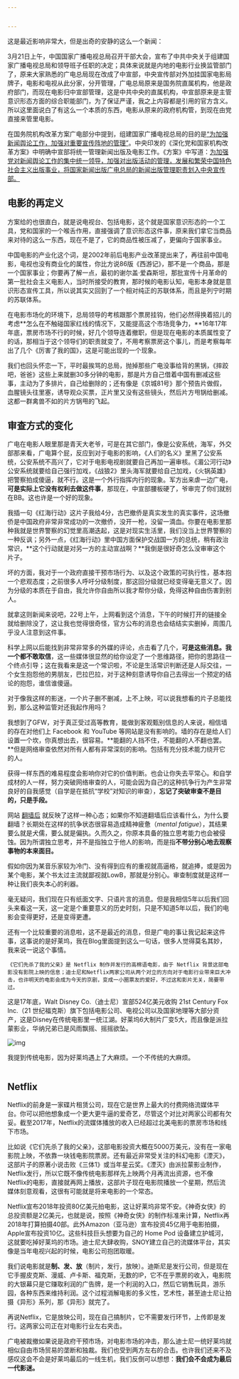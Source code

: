 ```yaml
---


---
```


<p>这是最近影响非常大，但是出奇的安静的这么一个新闻：</p>
<p>3月21日上午，中国国家广播电视总局召开干部大会，宣布了中共中央关于组建国家广播电视总局和领导班子任职的决定；具体来说就是内地的电影行业换监管部门了，原来大家熟悉的广电总局现在改成了中宣部，中央宣传部对外加挂国家电影局牌子，电影和电视从此分家，分开管理，广电总局原来是国务院直属机构，他是政府部门，而现在电影归中宣部管理，这是中共中央的直属机构，中宣部原来是主管意识形态方面的综合职能部门，为了保证严谨，我之上内容都是引用的官方含义。所以这里面说白了有这么一个本质的东西，电影从原来的政府机构管，到现在由党直接来管里电影。</p>
<p>在国务院机构改革方案广电部分中提到，组建国家广播电视总局的目的是<u>“为加强新闻舆论工作，加强对重要宣传阵地的管理”</u>。中央印发的《深化党和国家机构改革方案》中明确中宣部将统一管理新闻出版及电影工作。《方案》中写道：<u>为加强党对新闻舆论工作的集中统一领导，加强对出版活动的管理，发展和繁荣中国特色社会主义出版事业，将国家新闻出版广电总局的新闻出版管理职责划入中央宣传部。</u></p>
<h2 id="电影的再定义"><strong>电影的再定义</strong></h2>
<p>方案给的也很直白，就是说电视台、包括电影，这个就是国家意识形态的一个工具，党和国家的一个喉舌作用，直接强调了意识形态这件事，原来我们拿它当商品来对待的这么一东西，现在不是了，它的商品性被压减了，更偏向于国家事业。</p>
<p>中国电影的产业化这个词，是2002年前后电影产业改革提出来了，再往前中国电影，电视也没有商业化的属性，你比方说86版《西游记》，那不是一个商品，那是一个国家事业；你要再了解一点，最初的谢尔盖·爱森斯坦，那批宣传十月革命的第一批社会主义电影人，当时所接受的教育，那时候的电影认知，电影本身就是意识形态宣传工具，所以说其实又回到了一个相对纯正的苏联体系，而且是列宁时期的苏联体系。</p>
<p>在电影市场化的环境下，总局领导的考核跟那个票房挂钩，他们必然得换着招儿的考虑**怎么在不触碰国家红线的情况下，又能提高这个市场竞争力，**16年17年年底，票房市场不行的时候，好几个领导连着撤职，但是现在电影的本质属性变了的话，那相当于这个领导们的职责就变了，不用考察票房这个事儿，而是考察每年出了几个《厉害了我的国》，这是可能出现的一个现象。</p>
<p>我们也回头怀恋一下，平时最挨骂的总局，抛掉那些广电没事给背的黑锅，《摔跤吧，爸爸》这些上来就删30多分钟的电影，那是片方自己借着中国有删减这些事，主动为了多排片，自己给删除的；还有像是《京城81号》那个预告片做假，血腥镜头往里塞，诱导观众买票，正片里又没有这些镜头，然后片方甩锅给删减。这都一群禽兽不如的片方锅甩的飞起。</p>
<h2 id="审查方式的变化"><strong>审查方式的变化</strong></h2>
<p>广电在电影人眼里那是青天大老爷，可是在其它部门，像是公安系统，海军，外交部那来看，广电算个屁，反应到对于电影的影响，《人们的名义》里黑了公安系统，公安系统不高兴了，它对于电影电视剧就要自己再加一遍审核。《湄公河行动》公安系统就要给自己强行加戏，《战狼2》里头海军就要给自己加戏，《火锅英雄》把警察拍成傻逼，就不行。这是一个外行指挥内行的现象。军方出来虐一边广电，<strong>可是实际上它没有权利去做这件事</strong>，那现在，中宣部腰板硬了，爷审完了你们就别在BB。这也许是一个好的现象。</p>
<p>我插一句《红海行动》这片子我给4分，古巴撤侨是真实发生的真实事件，这场撤侨是中国政府非常非常成功的一次撤侨，没开一枪，没留一滴血。你要在电影里那种我就是世界警察的幻觉里高潮迭起，这是对现实生活里，我们没当上世界警察的一种反讽；另外一点，《红海行动》里中国方面保护交战国一方的总统，稍有政治常识，**这个行动就是对另一方的主动宣战啊？**我倒是很好奇怎么没审审这个片子。</p>
<p>坏的方面，我对于一个政府直接干预市场行为、以及这个政策的可执行性，基本抱一个悲观态度；之前很多人呼吁分级制度，那这回分级就已经变得毫无意义了。因为分级的本质在于自由，我允许你自由所以我才帮你分级，免得这种自由伤害到别人。</p>
<p>就拿这则新闻来说吧，22号上午，上网看到这个消息，下午的时候打开的链接全就给删除没了，这让我也觉得很奇怪，官方公布的消息也会结结实实删掉，周围几乎没人注意到这件事。</p>
<p>科学上网以后能找到非常非常多的外媒的评论，点击看了几个，<strong>可是这些消息。我一个都不敢取信</strong>，这一些媒体很显然的给你设定了一个思维路径，把你的思路往一个终点引导；这在我看来是这一个常识啦，不论是生活常识判断还是人际交往，一个女生抱怨他的男朋友，巴拉巴拉，对于这种刻意诱导你自己去得出一个预定的结论的抱怨，谁信谁傻逼。</p>
<p>对于像我这样的影迷，一个片子删不删减，上不上映，可以说我想看的片子总能找到，那么这种监管对还我起作用吗？</p>
<p>我想到了GFW，对于真正受过高等教育，能做到客观甄别信息的人来说，相信墙的存在对他们上 Facebook 和 YouTube 等网站是没有影响的。墙的存在是给人们设置一个坎，你真想出去，很容易。**能翻的人挡不住，不能翻的人不翻也罢。**但是网络审查依然对所有人都有非常深刻的影响。包括有充分技术能力绕开它的人。</p>
<p>获得一样东西的难易程度会影响你对它的价值判断。也会让你失去平常心。和自学成材的人一样，努力突破网络审查的人，可能会因为自己的这种抗争行为产生非常良好的自我感觉（自学是在抵抗“学校”对知识的审查），<strong>忘记了突破审查不是目的，只是手段。</strong></p>
<p>网站 <a href="https://fanqianghou.com/">翻墙后</a> 就反映了这样一种心态；如果你不知道翻墙后应该看什么，为什么要翻墙？长期处在这样的抗争状态很容易造成精神疲惫（<em>mental fatigue</em>），其结果要么就是犬儒，要么就是偏执。久而久之，你原本具备的独立思考能力也会被侵蚀。因为所谓独立思考，并不是指独立于他人的影响，而是指<strong>不带分别心地去观察事物的本来面目。</strong></p>
<p>假如你因为某音乐家较为冷门、没有得到应有的重视就高逼格，就追捧，或是因为某个电影，某个书太过主流就鄙视就LowB，那就是分别心。审查制度就是这样一种让我们丧失本心的利器。</p>
<p>毫无疑问，我们现在只有纸面文字、只语片言的消息。但是我相信5年以后我们回头来看这一天，这一定是个重要意义的历史时刻，只是不知道5年以后，我们的电影会变得更好，还是变得更遭。</p>
<p>还有一个比较重要的消息啦，这不是最近的消息，但是广电的事让我记起来这件事，这事说的是好莱坞，我在Blog里面提到这么一句话，很多人觉得莫名其妙，我来说一说这个事情。</p>
<pre><code>《它们先杀了我的父亲》是 Netflix 制作并发行的高棉语电影，由于 Netflix 背景这部电影没有影院上映的信息；迪士尼和Netflix两家公司从两个对立的方向对于电影行业带来巨大冲击，也许明天的电影会成为今天的京剧，变成一小圈票友的爱好，不过这和影片无关，简要带过。
</code></pre>
<p>这是17年底，Walt Disney Co.（迪士尼）宣部524亿美元收购 21st Century Fox Inc.（21 世纪福克斯）旗下包括电影公司、电视公司以及国家地理等大部分资产，这是Disney在传统电影里一统江湖。好莱坞6大制片厂变5大，而且像是派拉蒙影业，华纳兄弟已是风雨飘摇、摇摇欲坠。</p>
<p><img src="http://blog.yamibuy.com/wp-content/uploads/2017/12/4-11.jpg" alt="img"></p>
<p>我提到传统电影，因为好莱坞遇上了大麻烦。一个不传统的大麻烦。</p>
<p><img src="https://i.loli.net/2018/03/31/5abf37a979c96.jpg" alt=""></p>
<h2 id="netflix"><strong>Netflix</strong></h2>
<p>Netflix的前身是一家碟片租赁公司，现在它是世界上最大的付费网络流媒体平台。你可以把他想象成一个更大更牛逼的爱奇艺，尽管这个对比对两家公司都有欠妥。截至2017年，Netflix的流媒体播放的收入已经超过北美电影的票房市场和线下市场。</p>
<p>比如说《它们先杀了我的父亲》，这部电影投资大概在5000万美元，没有在一家电影院上映，不依靠一块钱电影院票房。还有最近非常受关注的科幻电影《湮灭》，这部片子的原著小说击败《三体1》或当年星云奖。《湮灭》由派拉蒙影业制作，Netflix发行，所以它既不像传统电影那样先上映两个月再流出资源，也不像Netflix的电影，直接就再网上播放，这部片子现在电影院播放一个星期，然后流媒体刻意观看，这很有可能就是将来电影的一个常态。</p>
<p>Netflix宣布2018年投资80亿美元拍电影，这让好莱坞非常不安。《神奇女侠》的总投资额是2亿美元，也就是说，按照《神奇女侠》的制作标准来计算，Netflix再2018年打算拍摄40部。此外Amazon（亚马逊）宣布投资45亿用于电影拍摄，Apple宣布投资10亿。这些科技巨头想要为自己的 Home Pod 设备建立护城河，这就要吃掉好莱坞的市场。迪士尼大肆收购，SNOY建立自己的流媒体平台，其实像是当年电视兴起的时候，电影公司抱团取暖。</p>
<p>我们说电影就是<strong>制、发、放</strong>（制片，发行，放映）。迪斯尼是发行公司，但是现在它手握皮克斯、漫威、卢卡斯、福克斯，无数的IP，它不在乎票房的收入，电影院的大银幕只是它赚取利润的广告牌，是一个利润的入口，然后它销售玩具，游乐园，各种东西来维持利润。这个过程消解电影的多义性，艺术性，甚至迪士尼让拍摄《异形》系列，那《异形》就完了。</p>
<p>再说Netflix，它是放映公司，现在自己搞制片，它不需要发行环节，上传即是发行。这两家公司正在对电影行业左右夹击。</p>
<p>广电被裁撤如果说是政府干预市场，对电影市场的冲击，那么迪士尼一统好莱坞就相似自由市场贸易的垄断和独裁。我们也受到两方左右的合击。也许我们还来不及感叹这会不会是好莱坞最后的一线生机，我们反倒可以想想：<strong>我们会不会成为最后一代影迷。</strong></p>

